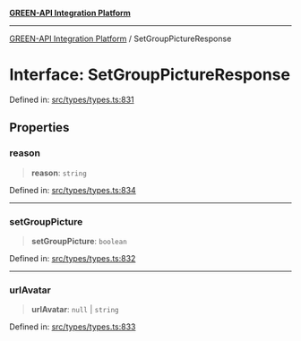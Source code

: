 [**GREEN-API Integration Platform**](../README.md)

***

[GREEN-API Integration Platform](../globals.md) / SetGroupPictureResponse

# Interface: SetGroupPictureResponse

Defined in: [src/types/types.ts:831](https://github.com/green-api/greenapi-integration/blob/63683bb8d19b76d9e4ce6bd0a8121d8d2cf428af/src/types/types.ts#L831)

## Properties

### reason

> **reason**: `string`

Defined in: [src/types/types.ts:834](https://github.com/green-api/greenapi-integration/blob/63683bb8d19b76d9e4ce6bd0a8121d8d2cf428af/src/types/types.ts#L834)

***

### setGroupPicture

> **setGroupPicture**: `boolean`

Defined in: [src/types/types.ts:832](https://github.com/green-api/greenapi-integration/blob/63683bb8d19b76d9e4ce6bd0a8121d8d2cf428af/src/types/types.ts#L832)

***

### urlAvatar

> **urlAvatar**: `null` \| `string`

Defined in: [src/types/types.ts:833](https://github.com/green-api/greenapi-integration/blob/63683bb8d19b76d9e4ce6bd0a8121d8d2cf428af/src/types/types.ts#L833)
